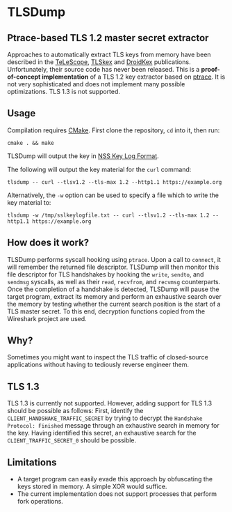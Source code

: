 # TLSDump
## Ptrace-based TLS 1.2 master secret extractor

Approaches to automatically extract TLS keys from memory have been described in the
[TeLeScope](https://conference.hitb.org/hitbsecconf2016ams/wp-content/uploads/2015/11/D1T1-Radu-Caragea-Peering-into-the-Depths-of-TLS-Traffic-in-Real-Time.pdf),
[TLSkex](https://www.sciencedirect.com/science/article/pii/S1742287616300081) and
[DroidKex](https://www.sciencedirect.com/science/article/pii/S1742287618301890) publications. 
Unfortunately, their source code has never been released. This is a **proof-of-concept implementation** of a TLS 1.2 key
extractor based on [ptrace](https://man7.org/linux/man-pages/man2/ptrace.2.html). It is not very sophisticated and does
not implement many possible optimizations. TLS 1.3 is not supported.

## Usage
Compilation requires [CMake](https://cmake.org/). First clone the repository, `cd` into it, then run:
```
cmake . && make
```

TLSDump will output the key in [NSS Key Log Format](https://firefox-source-docs.mozilla.org/security/nss/legacy/key_log_format/index.html).

The following will output the key material for the `curl` command:
```
tlsdump -- curl --tlsv1.2 --tls-max 1.2 --http1.1 https://example.org
```

Alternatively, the `-w` option can be used to specify a file which to write the key material to:
```
tlsdump -w /tmp/sslkeylogfile.txt -- curl --tlsv1.2 --tls-max 1.2 --http1.1 https://example.org
```

## How does it work?
TLSDump performs syscall hooking using `ptrace`. Upon a call to `connect`, it will remember the returned file
descriptor. TLSDump will then monitor this file descriptor for TLS handshakes by hooking
the `write`, `sendto`, and `sendmsg` syscalls, as well as their `read`, `recvfrom`, and `recvmsg` counterparts. Once the
completion of a handshake is detected, TLSDump will pause the target program, extract its memory and perform an
exhaustive search over the memory by testing whether the current search position is the start of a TLS master secret. To
this end, decryption functions copied from the Wireshark project are used.

## Why?
Sometimes you might want to inspect the TLS traffic of closed-source applications without having to tediously reverse
engineer them.

## TLS 1.3
TLS 1.3 is currently not supported. However, adding support for TLS 1.3 should be possible as follows: First, identify the `CLIENT_HANDSHAKE_TRAFFIC_SECRET` by trying to decrypt the `Handshake Protocol: Finished` message through an exhaustive search in memory for the key. Having identified this secret, an exhaustive search for the `CLIENT_TRAFFIC_SECRET_0` should be possible.

## Limitations
* A target program can easily evade this approach by obfuscating the keys stored in memory. A simple XOR would suffice.
* The current implementation does not support processes that perform fork operations.
